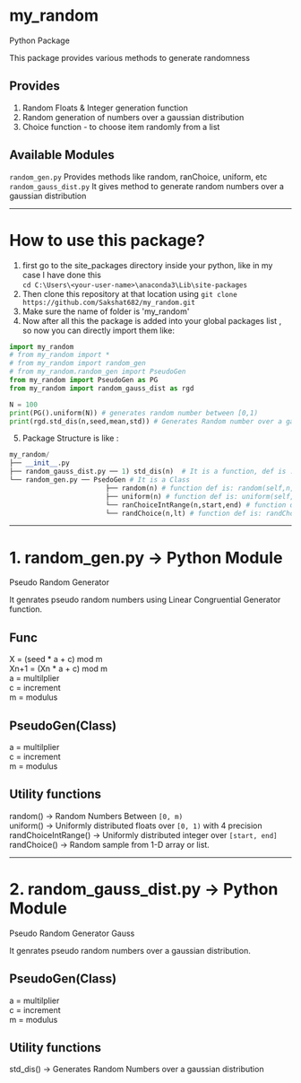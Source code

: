
# my_random
Python Package

This package provides various methods to generate randomness

Provides
--------
  1. Random Floats & Integer generation function
  2. Random generation of numbers over a gaussian distribution
  3. Choice function - to choose item randomly from a list

Available Modules
-----------------
``random_gen.py``        Provides methods like random, ranChoice, uniform, etc <br>
``random_gauss_dist.py`` It gives method to generate random numbers over a gaussian distribution

-----------------------------------
# How to use this package?
1. first go to the site_packages directory inside your python, like in my case I have done this <br>```cd C:\Users\<your-user-name>\anaconda3\Lib\site-packages```
2. Then clone this repository at that location using ```git clone https://github.com/Sakshat682/my_random.git```
3. Make sure the name of folder is 'my_random'
4. Now after all this the package is added into your global packages list , so now you can directly import them like: 
```python 
import my_random
# from my_random import *
# from my_random import random_gen
# from my_random.random_gen import PseudoGen
from my_random import PseudoGen as PG
from my_random import random_gauss_dist as rgd

N = 100
print(PG().uniform(N)) # generates random number between [0,1)
print(rgd.std_dis(n,seed,mean,std)) # Generates Random number over a gaussian distribution (mean, std)
```
5. Package Structure is like :
```python
my_random/
├── __init__.py
├── random_gauss_dist.py ── 1) std_dis(n)  # It is a function, def is : std_dis(n,seed=os.getpid()+time.time(),mean=0, std=1) 
└── random_gen.py ── PsedoGen # It is a Class
                        ├── random(n) # function def is: random(self,n,seed=os.getpid()+time.time())
                        ├── uniform(n) # function def is: uniform(self,n,seed=os.getpid()+time.time())
                        └── ranChoiceIntRange(n,start,end) # function def is: ranChoiceIntRange(self,n,seed=os.getpid()+time.time(),start=1,end=100)
                        └── randChoice(n,lt) # function def is: randChoice(self,n,lt,seed) # lt is a list of items
```

----------------
# 1. random_gen.py -> Python Module

Pseudo Random Generator

It genrates pseudo random numbers using Linear Congruential Generator function.

Func
-----------------------------
X =    (seed * a + c) mod m<br>
Xn+1 = (Xn * a + c) mod m<br>
a =    multilplier<br>
c =    increment<br>
m =    modulus<br>

PseudoGen(Class)
---------------------------------------
a =     multilplier<br>
c =     increment<br>
m =     modulus<br>

Utility functions
---------------------------------------------------------------------------------
random() ->              Random Numbers Between ``[0, m)`` <br>
uniform() ->             Uniformly distributed floats over ``[0, 1)`` with 4 precision <br>
randChoiceIntRange() ->  Uniformly distributed integer over ``[start, end]`` <br>
randChoice() ->          Random sample from 1-D array or list. <br>

---------------------------
# 2. random_gauss_dist.py -> Python Module

Pseudo Random Generator Gauss

It genrates pseudo random numbers over a gaussian distribution.

PseudoGen(Class)
-------------------------------------
a  =              multilplier<br>
c  =              increment<br>
m  =              modulus<br>

Utility functions
---------------------------------------------------------------------------------
std_dis()  ->          Generates Random Numbers over a gaussian distribution 

